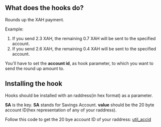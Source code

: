 ## What does the hooks do?

Rounds up the XAH payment.

Example:

1. If you send 2.3 XAH, the remaining 0.7 XAH will be sent to the specified account.
2. If you send 2.6 XAH, the remaining 0.4 XAH will be sent to the specified account.

You'll have to set the **account id**, as hook parameter, to which you want to send the round up amount to.

## Installing the hook

Hooks should be installed with an raddress(in hex format) as a parameter.

**SA** is the key. **SA** stands for Savings Account.
**value** should be the 20 byte account ID(hex representation of any of your raddress).

Follow this code to get the 20 bye account ID of your raddress: [util_accid](https://xrpl-hooks.readme.io/reference/util_accid)

